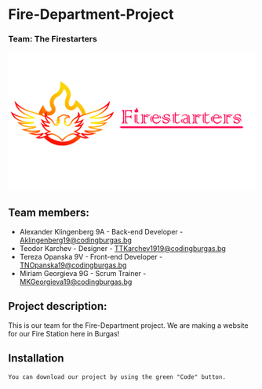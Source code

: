 # Fire-Department-Project
### Team: The Firestarters
![Team Logo](/Images/logo.png)
## Team members:
* Alexander Klingenberg 9A - Back-end Developer - Aklingenberg19@codingburgas.bg
* Teodor Karchev - Designer - TTKarchev1919@codingburgas.bg
* Tereza Opanska 9V - Front-end Developer - TNOpanska19@codingburgas.bg
* Miriam Georgieva 9G - Scrum Trainer - MKGeorgieva19@codingburgas.bg

## Project description:
This is our team for the Fire-Department project. We are making a website for our Fire Station here in Burgas!

## Installation
```
You can download our project by using the green "Code" button.
```

